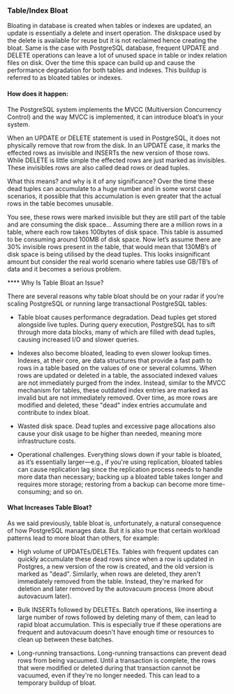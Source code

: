 ### Table/Index Bloat

Bloating in database is created when tables or indexes are updated, an update is essentially a delete and insert operation. The diskspace used by the delete is available for reuse but it is not reclaimed hence creating the bloat. Same is the case with PostgreSQL database, frequent UPDATE and DELETE operations can leave a lot of unused space in table or index relation files on disk. Over the time this space can build up and cause the performance degradation for both tables and indexes. This buildup is referred to as bloated tables or indexes.

#### How does it happen:
The PostgreSQL system implements the MVCC (Multiversion Concurrency Control) and the way MVCC is implemented, it can introduce bloat’s in your system.

When an UPDATE or DELETE statement is used in PostgreSQL, it does not physically remove that row from the disk. In an UPDATE case, it marks the effected rows as invisible and INSERTs the new version of those rows. While DELETE is little simple the effected rows are just marked as invisibles. These invisibles rows are also called dead rows or dead tuples.

What this means? and why is it of any significance? Over the time these dead tuples can accumulate to a huge number and in some worst case scenarios, it possible that this accumulation is even greater that the actual rows in the table becomes unusable. 

You see, these rows were marked invisible but they are still part of the table and are consuming the disk space… Assuming there are a million rows in a table, where each row takes 100bytes of disk space. This table is assumed to be consuming around 100MB of disk space. Now let’s assume there are 30% invisible rows present in the table, that would mean that 130MB’s of disk space is being utilised by the dead tuples. This looks insignificant amount but consider the real world scenario where tables use GB/TB’s of data and it becomes a serious problem.

**** Why Is Table Bloat an Issue? 

There are several reasons why table bloat should be on your radar if you’re scaling PostgreSQL or running large transactional PostgreSQL tables:

* Table bloat causes performance degradation. Dead tuples get stored alongside live tuples. During query execution, PostgreSQL has to sift through more data blocks, many of which are filled with dead tuples, causing increased  I/O and slower queries.  

* Indexes also become bloated, leading to even slower lookup times. Indexes, at their core, are data structures that provide a fast path to rows in a table based on the values of one or several columns. When rows are updated or deleted in a table, the associated indexed values are not immediately purged from the index. Instead, similar to the MVCC mechanism for tables, these outdated index entries are marked as invalid but are not immediately removed. Over time, as more rows are modified and deleted, these "dead" index entries accumulate and contribute to index bloat.

* Wasted disk space. Dead tuples and excessive page allocations also cause your disk usage to be higher than needed, meaning more infrastructure costs. 

* Operational challenges. Everything slows down if your table is bloated, as it’s essentially larger—e.g., if you're using replication, bloated tables can cause replication lag since the replication process needs to handle more data than necessary; backing up a bloated table takes longer and requires more storage; restoring from a backup can become more time-consuming; and so on. 

#### What Increases Table Bloat? 
As we said previously, table bloat is, unfortunately, a natural consequence of how PostgreSQL manages data. But it is also true that certain workload patterns lead to more bloat than others, for example: 

* High volume of UPDATEs/DELETEs. Tables with frequent updates can quickly accumulate these dead rows since when a row is updated in Postgres, a new version of the row is created, and the old version is marked as "dead". Similarly, when rows are deleted, they aren't immediately removed from the table. Instead, they're marked for deletion and later removed by the autovacuum process (more about autovacuum later).

* Bulk INSERTs followed by DELETEs. Batch operations, like inserting a large number of rows followed by deleting many of them, can lead to rapid bloat accumulation. This is especially true if these operations are frequent and autovacuum doesn't have enough time or resources to clean up between these batches.

* Long-running transactions. Long-running transactions can prevent dead rows from being vacuumed. Until a transaction is complete, the rows that were modified or deleted during that transaction cannot be vacuumed, even if they're no longer needed. This can lead to a temporary buildup of bloat.


